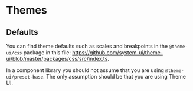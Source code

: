 # Themes

## Defaults

You can find theme defaults such as scales and breakpoints in the
`@theme-ui/css` package in this file:
https://github.com/system-ui/theme-ui/blob/master/packages/css/src/index.ts.

In a component library you should not assume that you are using
`@theme-ui/preset-base`. The only assumption should be that you are using Theme
UI.
